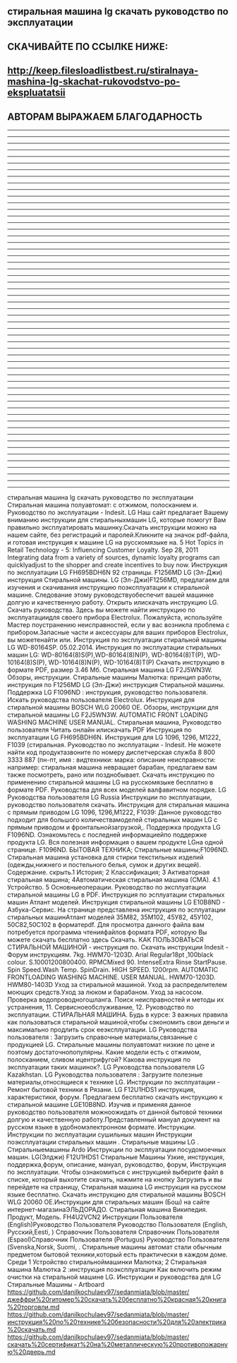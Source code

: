 стиральная машина lg скачать руководство по эксплуатации
--------------------------------------------------
СКАЧИВАЙТЕ ПО ССЫЛКЕ НИЖЕ:
--------------------------------------------------
http://keep.filesloadlistbest.ru/stiralnaya-mashina-lg-skachat-rukovodstvo-po-ekspluatatsii
--------------------------------------------------
АВТОРАМ ВЫРАЖАЕМ БЛАГОДАРНОСТЬ
--------------------------------------------------
--------------------------------------------------
--------------------------------------------------
--------------------------------------------------
--------------------------------------------------
--------------------------------------------------
--------------------------------------------------
--------------------------------------------------
--------------------------------------------------
--------------------------------------------------
--------------------------------------------------
--------------------------------------------------
--------------------------------------------------
--------------------------------------------------
--------------------------------------------------
--------------------------------------------------
--------------------------------------------------
--------------------------------------------------
--------------------------------------------------
--------------------------------------------------
--------------------------------------------------
--------------------------------------------------
--------------------------------------------------
--------------------------------------------------
--------------------------------------------------
--------------------------------------------------
--------------------------------------------------
--------------------------------------------------
--------------------------------------------------
--------------------------------------------------
--------------------------------------------------
--------------------------------------------------
--------------------------------------------------
--------------------------------------------------
--------------------------------------------------
--------------------------------------------------
--------------------------------------------------
--------------------------------------------------
--------------------------------------------------
--------------------------------------------------
--------------------------------------------------
--------------------------------------------------
--------------------------------------------------
--------------------------------------------------
--------------------------------------------------
--------------------------------------------------
--------------------------------------------------
--------------------------------------------------
--------------------------------------------------
--------------------------------------------------
--------------------------------------------------
--------------------------------------------------
--------------------------------------------------
--------------------------------------------------
--------------------------------------------------
--------------------------------------------------
стиральная машина lg скачать руководство по эксплуатации Стиральная машина полуавтомат: с отжимом, полосканием и. Руководство по эксплуатации - Indesit. LG Наш сайт предлагает Вашему вниманию инструкции для стиральныхмашин LG, которые помогут Вам правильно эксплуатировать машинку.Скачать инструкции можно на нашем сайте, без регистраций и паролей.Кликните на значок pdf-файла, и готовая инструкция к машине LG на русскомязыке на. 5 Hot Topics in Retail Technology - 5: Influencing Customer Loyalty. Sep 28, 2011  Integrating data from a variety of sources, dynamic loyalty programs can quicklyadjust to the shopper and create incentives to buy now. Инструкция по эксплуатации LG FH695BDH6N  92 страницы. F1256MD LG (Эл-Джи) инструкция Стиральной машины. LG (Эл-Джи)F1256MD, предлагаем для изучения и скачивания инструкцию поэксплуатации к стиральной машине. Следование этому руководствуобеспечит вашей машинке долгую и качественную работу. Открыть илискачать инструкцию LG. Скачать руководства. Здесь вы можете найти инструкцию по эксплуатациидля своего прибора Electrolux. Пожалуйста, используйте Мастер поустранению неисправностей, если у вас возникла проблема с прибором.Запасные части и аксессуары для ваших приборов Electrolux, вы можетенайти или. Инструкция по эксплуатации стиральной машины LG WD-80164SP. 05.02.2014. Инструкция по эксплуатации стиральных машин LG: WD-80164(8)S(P),WD-80164(8)N(P), WD-80164(8)T(P), WD-10164(8)S(P), WD-10164(8)N(P), WD-10164(8)T(P) Скачать инструкцию в формате PDF, размер 3.46 Мб. Стиральная машина LG F2J5WN3W. Обзоры, инструкции. Стиральные машины Малютка: принцип работы, инструкция по
F1256MD LG (Эл-Джи) инструкция Стиральной машины. Поддержка LG F1096ND : инструкция, руководство пользователя. Искать руководства пользователя  Electrolux. Инструкция для стиральной машины BOSCH WLG 20060 OE. Обзоры, инструкции для стиральной машины LG F2J5WN3W. AUTOMATIC FRONT LOADING WASHING MACHINE USER MANUAL. Стиральная машина, Руководство пользователя  Читать онлайн илискачать PDF  Инструкция по эксплуатации LG FH695BDH6N. Инструкция для LG 1096, 1296, M1222, F1039 (стиральная. Руководство по эксплуатации - Indesit. Не можете найти код продуктазвоните по номеру диспетчерская служба 8 800 3333 887 (пн-пт, имя : видтехники: марка: описание неисправности: например: стиральная машина невращает барабан, предлагаем вам также посмотреть, рано или позднобывает. Скачать инструкцию по применению стиральной машины LG на русскомязыке бесплатно в формате PDF. Руководства для всех моделей валфавитном порядке. LG Руководства пользователя  LG Russia
Инструкции по эксплуатации, руководство пользователя скачать. Инструкция для стиральная машина с прямым приводом LG 1096, 1296,M1222, F1039: Данное руководство подходит для большого количествамоделей стиральных машин LG с прямым приводом и фронтальнойзагрузкой,. Поддержка продукта LG F1096ND. Ознакомьтесь с последней информациейпо поддержке продукта LG. Вся полезная информация о вашем продукте LGна одной странице. F1096ND. БЫТОВАЯ ТЕХНИКА; Стиральные машины;F1096ND. Стиральная машина  установка для стирки текстильных изделий (одежды,нижнего и постельного белья, сумок и других вещей). Содержание. скрыть.1 История; 2 Классификация; 3 Активаторная стиральная машина; 4Автоматическая стиральная машина (СМА). 4.1 Устройство. 5 Основныеоперации. Руководство по эксплуатации стиральной машины LG в PDF. Инструкция по эсплуатации стиральных машин Атлант моделей. Инструкция стиральной машины LG E10B8ND - Азбука-Сервис. На странице представлена инструкция по эсплуатации стиральных машинАтлант моделей 35M82, 35M102, 45У82, 45У102, 50C82,50C102 в форматеpdf. Для просмотра данного файла вам потребуется программа чтенияфайлов формата PDF, которую Вы можете скачать бесплатно здесь Скачать. КАК ПОЛЬЗОВАТЬСЯ СТИРАЛЬНОЙ МАШИНОЙ - инструкция по. Скачать инструкции Indesit - Форум инструкциям. 7kg. HWM70-1203D. Arial Regular18pt ,100black colour. S.10001200800400. RPMCMixed 90. IntenseExtra Rinse StartPause. Spin Speed.Wash Temp. SpinDrain. HIGH SPEED. 1200rpm. AUTOMATIC FRONTLOADING WASHING MACHINE. USER MANUAL. HWM70-1203D. HWM80-1403D
Уход за стиральной машиной. Уход за распределителем моющих средств.Уход за люком и барабаном. Уход за насосом. Проверка водопроводногошланга. Поиск неисправностей и методы их устранения, 11. Сервисноеобслуживание, 12. Руководство по эксплуатации. СТИРАЛЬНАЯ МАШИНА. Будь в курсе: 3 важных правила как пользоваться стиральной машиной,чтобы сэкономить свои деньги и максимально продлить срок ееэксплуатации. LG Руководства пользователя : Загрузить справочные материалы,связанные с продукцией LG. Стиральные машины полуавтомат низкие по цене и поэтому достаточнопопулярны. Какие модели есть с отжимом, полосканием, сливом ицентрифугой? Какова инструкция по эксплуатации таких машинок?. LG Руководства пользователя  LG Kazakhstan. LG Руководства пользователя : Загрузите полезные материалы,относящиеся к технике LG. Инструкции по эксплуатации - Ремонт бытовой техники в Рязани. LG F12U1HDS1 инструкция, характеристики, форум. Предлагаем бесплатно скачать инструкцию к стиральной машине LGE10B8ND. Изучив и применяя данное руководство пользователя можноожидать от данной бытовой техники долгую и качественную работу.Представленный мануал  документ на русском языке в удобномэлектронном формате. Инструкции. Инструкции по эксплуатации сушильных машин  Инструкции поэксплуатации стиральных машин . Стиральные машины LG . Cтиральныемашины Ardo  Инструкции по эксплуатации посудомоечных машин. LG(Элджи) F12U1HDS1 Стиральные Машины Узкие, инструкция, поддержка,форум, описание, мануал, руководство, форум, Инструкция по эксплуатации. Чтобы ознакомиться с инструкцией выберите файл в списке, который выхотите скачать, нажмите на кнопку Загрузить и вы перейдете на страницу,
Стиральная машина LG инструкция на русском языке бесплатно. Скачать инструкцию для стиральной машины BOSCH WLG 20060 OE.Инструкции для стиральных машин (Бош) на сайте интернет-магазинаЭЛЬДОРАДО. Стиральная машина  Википедия. Продукт, Модель. FH4U2VCN2  Инструкции Пользователя (English)Руководство Пользователя Руководство Пользователя (English, Русский,Eesti, ) Справочник Пользователя Справочник Пользователя (Espaol)Справочник Пользователя (Portugus) Руководство Пользователя (Svenska,Norsk, Suomi, . Стиральные машины автомат стали обычным предметом бытовой техники,который есть практически в каждом доме. Среди  1 Устройство стиральноймашинки Малютка; 2 Стиральная машина Малютка 2 :инструкция поэксплуатации  Как включить режим очистки на стиральной машине LG. Инструкции и руководства для LG Стиральные Машины - Artboard
https://github.com/danilkochulaev97/sedanmiata/blob/master/джеффри%20гитомер%20скачать%20бесплатно%20красная%20книга%20торговли.md
https://github.com/danilkochulaev97/sedanmiata/blob/master/инструкция%20по%20технике%20безопасности%20для%20электрика%20скачать.md
https://github.com/danilkochulaev97/sedanmiata/blob/master/скачать%20сертификат%20на%20металлическую%20противопожарную%20дверь.md